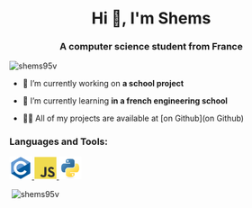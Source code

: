<h1 align="center">Hi 👋, I'm Shems</h1>
<h3 align="center">A computer science student from France</h3>

<p align="left"> <img src="https://komarev.com/ghpvc/?username=shems95v&label=Profile%20views&color=0e75b6&style=flat" alt="shems95v" /> </p>

- 🔭 I’m currently working on **a school project**

- 🌱 I’m currently learning **in a french engineering school**

- 👨‍💻 All of my projects are available at [on Github](on Github)


<h3 align="left">Languages and Tools:</h3>
<p align="left"> <a href="https://www.cprogramming.com/" target="_blank" rel="noreferrer"> <img src="https://raw.githubusercontent.com/devicons/devicon/master/icons/c/c-original.svg" alt="c" width="40" height="40"/> </a> <a href="https://developer.mozilla.org/en-US/docs/Web/JavaScript" target="_blank" rel="noreferrer"> <img src="https://raw.githubusercontent.com/devicons/devicon/master/icons/javascript/javascript-original.svg" alt="javascript" width="40" height="40"/> </a> <a href="https://www.python.org" target="_blank" rel="noreferrer"> <img src="https://raw.githubusercontent.com/devicons/devicon/master/icons/python/python-original.svg" alt="python" width="40" height="40"/> </a> </p>

<p>&nbsp;<img align="center" src="https://github-readme-stats.vercel.app/api?username=shems95v&show_icons=true&locale=en" alt="shems95v" /></p>
